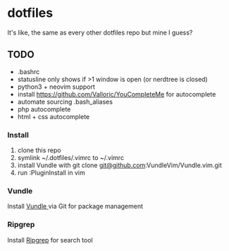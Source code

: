# dotfiles
It's like, the same as every other dotfiles repo but mine I guess?

## TODO
* .bashrc
* statusline only shows if >1 window is open (or nerdtree is closed)
* python3 + neovim support
* install https://github.com/Valloric/YouCompleteMe for autocomplete
* automate sourcing .bash_aliases
* php autocomplete
* html + css autocomplete

### Install
1. clone this repo
2. symlink ~/.dotfiles/.vimrc to ~/.vimrc
3. install Vundle with git clone git@github.com:VundleVim/Vundle.vim.git
4. run :PluginInstall in vim

### Vundle
Install [ Vundle ](https://github.com/VundleVim/Vundle.vim) via Git for package management

### Ripgrep
Install [Ripgrep](https://github.com/BurntSushi/ripgrep) for search tool
